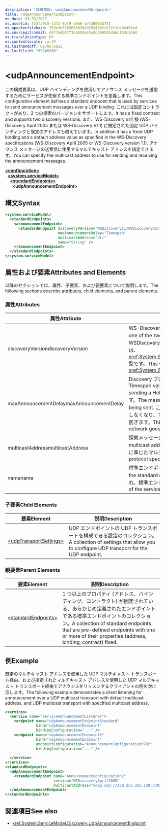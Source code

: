 ```yaml
---
description: '詳細情報: <udpAnnouncementEndpoint>'
title: <udpAnnouncementEndpoint>
ms.date: 03/30/2017
ms.assetid: 5b3fa9c5-f372-4df9-a9d6-1e426063b721
ms.openlocfilehash: f59e3e5365666835e910249e2cb37c2ce0e465e4
ms.sourcegitcommit: ddf7edb67715a5b9a45e3dd44536dabc153c1de0
ms.translationtype: HT
ms.contentlocale: ja-JP
ms.lasthandoff: 02/06/2021
ms.locfileid: "99749260"
---
```

# \<udpAnnouncementEndpoint>

<span data-ttu-id="ff99f-102">この構成要素は、UDP バインディングを使用してアナウンス メッセージを送信するためにサービスが使用する標準エンドポイントを定義します。</span><span class="sxs-lookup"><span data-stu-id="ff99f-102">This configuration element defines a standard endpoint that is used by services to send announcement messages over a UDP binding.</span></span> <span data-ttu-id="ff99f-103">これには固定コントラクトがあり、2 つの探索のバージョンをサポートします。</span><span class="sxs-lookup"><span data-stu-id="ff99f-103">It has a fixed contract and supports two discovery versions.</span></span> <span data-ttu-id="ff99f-104">また、WS-Discovery の仕様 (WS-Discovery April 2005 または WS-Discovery V1.1) に規定された固定 UDP バインディングと既定のアドレスも備えています。</span><span class="sxs-lookup"><span data-stu-id="ff99f-104">In addition it has a fixed UDP binding and a default address value as specified in the WS-Discovery specifications (WS-Discovery April 2005 or WS-Discovery version 1.1).</span></span> <span data-ttu-id="ff99f-105">アナウンス メッセージの送受信に使用するマルチキャスト アドレスを指定できます。</span><span class="sxs-lookup"><span data-stu-id="ff99f-105">You can specify the multicast address to use for sending and receiving the announcement messages.</span></span>  
  
[**\<configuration>**](../configuration-element.md)\
&nbsp;&nbsp;[**\<system.serviceModel>**](system-servicemodel.md)\
&nbsp;&nbsp;&nbsp;&nbsp;[**\<standardEndpoints>**](standardendpoints.md)\
&nbsp;&nbsp;&nbsp;&nbsp;&nbsp;&nbsp;**\<udpAnnouncementEndpoint>**  
  
## <a name="syntax"></a><span data-ttu-id="ff99f-106">構文</span><span class="sxs-lookup"><span data-stu-id="ff99f-106">Syntax</span></span>  
  
```xml  
<system.serviceModel>
  <standardEndpoints>
    <announcementEndpoint>
      <standardEndpoint discoveryVersion="WSDiscovery11/WSDiscoveryApril2005"
                        maxAnnouncementDelay="Timespan"
                        multicastAddress="Uri"
                        name="String" />
    </announcementEndpoint>
  </standardEndpoints>
</system.serviceModel>
```  
  
## <a name="attributes-and-elements"></a><span data-ttu-id="ff99f-107">属性および要素</span><span class="sxs-lookup"><span data-stu-id="ff99f-107">Attributes and Elements</span></span>  

 <span data-ttu-id="ff99f-108">以降のセクションでは、属性、子要素、および親要素について説明します。</span><span class="sxs-lookup"><span data-stu-id="ff99f-108">The following sections describe attributes, child elements, and parent elements.</span></span>  
  
### <a name="attributes"></a><span data-ttu-id="ff99f-109">属性</span><span class="sxs-lookup"><span data-stu-id="ff99f-109">Attributes</span></span>  
  
|<span data-ttu-id="ff99f-110">属性</span><span class="sxs-lookup"><span data-stu-id="ff99f-110">Attribute</span></span>|<span data-ttu-id="ff99f-111">説明</span><span class="sxs-lookup"><span data-stu-id="ff99f-111">Description</span></span>|  
|---------------|-----------------|  
|<span data-ttu-id="ff99f-112">discoveryVersion</span><span class="sxs-lookup"><span data-stu-id="ff99f-112">discoveryVersion</span></span>|<span data-ttu-id="ff99f-113">WS-Discovery プロトコルの 2 つのバージョンのうち、1 つを指定する文字列。</span><span class="sxs-lookup"><span data-stu-id="ff99f-113">A string that specifies one of the two versions of WS-Discovery protocol.</span></span> <span data-ttu-id="ff99f-114">有効値は WSDiscovery11 と WSDiscoveryApril2005 です。</span><span class="sxs-lookup"><span data-stu-id="ff99f-114">Valid values are WSDiscovery11 and WSDiscoveryApril2005.</span></span> <span data-ttu-id="ff99f-115">この値は、<xref:System.ServiceModel.Discovery.Configuration.AnnouncementEndpointElement.DiscoveryVersion> 型です。</span><span class="sxs-lookup"><span data-stu-id="ff99f-115">This value is of type <xref:System.ServiceModel.Discovery.Configuration.AnnouncementEndpointElement.DiscoveryVersion>.</span></span>|  
|<span data-ttu-id="ff99f-116">maxAnnouncementDelay</span><span class="sxs-lookup"><span data-stu-id="ff99f-116">maxAnnouncementDelay</span></span>|<span data-ttu-id="ff99f-117">Discovery プロトコルが Hello メッセージを送信するまでの待機時間の最大値を指定する Timespan 値。</span><span class="sxs-lookup"><span data-stu-id="ff99f-117">A Timespan value that specifies the maximum value for the delay the Discovery protocol will wait before sending a Hello message.</span></span> <span data-ttu-id="ff99f-118">メッセージは送信前に 0 からこの属性値の間のランダムな時間だけ待機します。</span><span class="sxs-lookup"><span data-stu-id="ff99f-118">The messages will wait for a random time value between 0 and the value of this attribute before being sent.</span></span> <span data-ttu-id="ff99f-119">この属性はランダムな短い待機時間を設定するために使用されるもので、ネットワークが機能しなくなり、すべてのサービスが同時にオンラインに戻ったときにネットワーク ストームが発生することを防ぎます。</span><span class="sxs-lookup"><span data-stu-id="ff99f-119">This attribute is used to set a small, random delay to prevent network storms when a network goes out and all services come back online at the same time.</span></span>|  
|<span data-ttu-id="ff99f-120">multicastAddress</span><span class="sxs-lookup"><span data-stu-id="ff99f-120">multicastAddress</span></span>|<span data-ttu-id="ff99f-121">探索メッセージの送受信に使用するマルチキャスト アドレスを指定する URI。</span><span class="sxs-lookup"><span data-stu-id="ff99f-121">A URI that specifies a multicast address to use for sending and receiving the discovery messages.</span></span> <span data-ttu-id="ff99f-122">既定値は、プロトコル仕様に準じたマルチキャスト アドレスです。</span><span class="sxs-lookup"><span data-stu-id="ff99f-122">The default value is the multicast address as conformant to the protocol specification.</span></span>|  
|<span data-ttu-id="ff99f-123">name</span><span class="sxs-lookup"><span data-stu-id="ff99f-123">name</span></span>|<span data-ttu-id="ff99f-124">標準エンドポイントの構成名を指定する文字列。</span><span class="sxs-lookup"><span data-stu-id="ff99f-124">A String that specifies the name of the configuration of the standard endpoint.</span></span> <span data-ttu-id="ff99f-125">この名前は、サービス エンドポイントの `endpointConfiguration` 属性で使用され、標準エンドポイントと構成を関連付けます。</span><span class="sxs-lookup"><span data-stu-id="ff99f-125">The name is used in the `endpointConfiguration` attribute of the service endpoint to link a standard endpoint to its configuration.</span></span>|  
  
### <a name="child-elements"></a><span data-ttu-id="ff99f-126">子要素</span><span class="sxs-lookup"><span data-stu-id="ff99f-126">Child Elements</span></span>  
  
|<span data-ttu-id="ff99f-127">要素</span><span class="sxs-lookup"><span data-stu-id="ff99f-127">Element</span></span>|<span data-ttu-id="ff99f-128">説明</span><span class="sxs-lookup"><span data-stu-id="ff99f-128">Description</span></span>|  
|-------------|-----------------|  
|[\<udpTransportSettings>](udptransportsettings.md)|<span data-ttu-id="ff99f-129">UDP エンドポイントの UDP トランスポートを構成できる設定のコレクション。</span><span class="sxs-lookup"><span data-stu-id="ff99f-129">A collection of settings that allow you to configure UDP transport for the UDP endpoint.</span></span>|  
  
### <a name="parent-elements"></a><span data-ttu-id="ff99f-130">親要素</span><span class="sxs-lookup"><span data-stu-id="ff99f-130">Parent Elements</span></span>  
  
|<span data-ttu-id="ff99f-131">要素</span><span class="sxs-lookup"><span data-stu-id="ff99f-131">Element</span></span>|<span data-ttu-id="ff99f-132">説明</span><span class="sxs-lookup"><span data-stu-id="ff99f-132">Description</span></span>|  
|-------------|-----------------|  
|[\<standardEndpoints>](standardendpoints.md)|<span data-ttu-id="ff99f-133">1 つ以上のプロパティ (アドレス、バインディング、コントラクト) が固定されている、あらかじめ定義されたエンドポイントである標準エンドポイントのコレクション。</span><span class="sxs-lookup"><span data-stu-id="ff99f-133">A collection of standard endpoints that are pre-defined endpoints with one or more of their properties (address, binding, contract) fixed.</span></span>|  
  
## <a name="example"></a><span data-ttu-id="ff99f-134">例</span><span class="sxs-lookup"><span data-stu-id="ff99f-134">Example</span></span>  

 <span data-ttu-id="ff99f-135">既定のマルチキャスト アドレスを使用した UDP マルチキャスト トランスポート経由、および指定されたマルチキャスト アドレスを使用した UDP マルチキャスト トランスポート経由でアナウンスをリッスンするクライアントの例を次に示します。</span><span class="sxs-lookup"><span data-stu-id="ff99f-135">The following example demonstrates a client listening for announcement over a UDP multicast transport with default multicast address, and UDP multicast transport with specified multicast address.</span></span>  
  
```xml  
<services>
  <service name="ServiceAnnouncementListener">
    <endpoint name="udpAnnouncementEndpointStandard"
              kind="udpAnnouncementEndpoint"
              bindingConfiguration="..." />
    <endpoint name="udpAnnouncementEndpoint2"
              kind="udpAnnouncementEndpoint"
              endpointConfiguration="AnnouncementConfiguration3702"
              bindingConfiguration="..." />
    ...
  </service>
</services>
<standardEndpoints>
  <udpAnnouncementEndpoint>
    <standardEndpoint name="AnnouncementConfiguration2"
                      version="WSDiscoveryApril2005"
                      multicastAddress="soap.udp://239.255.255.250:3703"/>
  </udpAnnouncementEndpoint>
</standardEndpoints>
```  
  
## <a name="see-also"></a><span data-ttu-id="ff99f-136">関連項目</span><span class="sxs-lookup"><span data-stu-id="ff99f-136">See also</span></span>

- <xref:System.ServiceModel.Discovery.UdpAnnouncementEndpoint>
